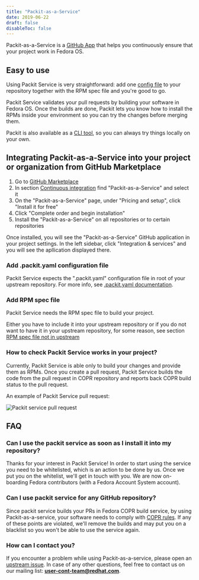 ```yaml
---
title: "Packit-as-a-Service"
date: 2019-06-22
draft: false
disableToc: false
---
```


Packit-as-a-Service is a [GitHub App](https://developer.github.com/apps/about-apps/)
that helps you continuously ensure that your project work in Fedora OS.

## Easy to use

Using Packit Service is very straightforward: add one [config
file](/docs/configuration/)
to your repository together with the RPM spec file and you're good to go. 

Packit Service validates your pull requests by building your software in Fedora OS.
Once the builds are done, Packit lets you know how to install the
RPMs inside your environment so you can try the changes before merging them.

Packit is also available as a [CLI tool](https://github.com/packit-service/packit/blob/master/README.md),
so you can always try things locally on your own.


## Integrating Packit-as-a-Service into your project or organization from GitHub Marketplace

1. Go to [GitHub Marketplace](https://github.com/marketplace)
2. In section [Continuous integration](https://github.com/marketplace?category=continuous-integration)
find "Packit-as-a-Service" and select it
3. On the "Packit-as-a-Service" page, under "Pricing and setup", click "Install it for free"
4. Click "Complete order and begin installation"
5. Install the "Packit-as-a-Service" on all repositories or to certain repositories

Once installed, you will see the "Packit-as-a-Service" GitHub application in your project settings.
In the left sidebar, click "Integration & services" and you will see the apllication displayed there.

### Add .packit.yaml configuration file

Packit Service expects the ".packit.yaml" configuration file in root of your upstream repository.
For more info, see
[.packit.yaml documentation](/docs/configuration/).

### Add RPM spec file

Packit Service needs the RPM spec file to build your project.

Either you have to include it into your upstream repository or
if you do not want to have it in your upstream repository, for some reason,
see section [RPM spec file not in upstream](docs/configuration/#spec-file-not-in-upstream)

### How to check Packit Service works in your project?

Currently, Packit Service is able only to build your changes and provide them as RPMs.
Once you create a pull request, Packit Service builds the code from the
pull request in COPR repository and reports back COPR build status to the pull request.

An example of Packit Service pull request:

![Packit service pull request](/packit-service-pr.png)

## FAQ

### Can I use the packit service as soon as I install it into my repository?

Thanks for your interest in Packit Service!  In order to start using the
service you need to be whitelisted, which is an action to be done by us.  Once
we put you on the whitelist, we'll get in touch with you.  We are now
on-boarding Fedora contributors (with a Fedora Account System account).

### Can I use packit service for any GitHub repository?

Since packit service builds your PRs in Fedora COPR build service, by using
Packit-as-a-service, your software needs to comply with [COPR
rules](https://docs.pagure.org/copr.copr/user_documentation.html#what-i-can-build-in-copr).
If any of these points are violated, we'll remove the builds and may put you on
a blacklist so you won't be able to use the service again.

### How can I contact you?

If you encounter a problem while using Packit-as-a-service, please open an [upstream issue](https://github.com/packit-service/packit-service/issues/new). In case of any other questions, feel free to contact us on our mailing list: **user-cont-team@redhat.com**.
